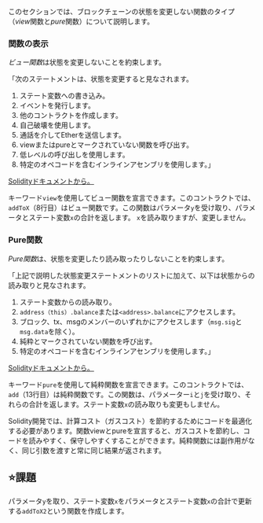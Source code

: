 このセクションでは、ブロックチェーンの状態を変更しない関数のタイプ（*view*関数と*pure*関数）について説明します。

### 関数の表示
*ビュー関数*は状態を変更しないことを約束します。

「次のステートメントは、状態を変更すると見なされます。
1. ステート変数への書き込み。
2. イベントを発行します。
3. 他のコントラクトを作成します。
4. 自己破壊を使用します。
5. 通話を介してEtherを送信します。
6. viewまたはpureとマークされていない関数を呼び出す。
7. 低レベルの呼び出しを使用します。
8. 特定のオペコードを含むインラインアセンブリを使用します。」

<a href = "https://docs.soliditylang.org/en/latest/contracts.html#view-functions" target ="_blank">Solidityドキュメントから。</a>

キーワード`view`を使用してビュー関数を宣言できます。このコントラクトでは、 `addToX`（8行目）はビュー関数です。この関数はパラメータ`y`を受け取り、パラメータとステート変数`x`の合計を返します。 `x`を読み取りますが、変更しません。

### Pure関数
*Pure関数*は、状態を変更したり読み取ったりしないことを約束します。

「上記で説明した状態変更ステートメントのリストに加えて、以下は状態からの読み取りと見なされます。
1. ステート変数からの読み取り。
2.  `address（this）.balance`または`<address>.balance`にアクセスします。
3. ブロック、tx、msgのメンバーのいずれかにアクセスします（`msg.sig`と`msg.data`を除く）。
4. 純粋とマークされていない関数を呼び出す。
5. 特定のオペコードを含むインラインアセンブリを使用します。」

<a href = "https://docs.soliditylang.org/en/latest/contracts.html#pure-functions" target ="_blank">Solidityドキュメントから。</a>

キーワード`pure`を使用して純粋関数を宣言できます。このコントラクトでは、 `add`（13行目）は純粋関数です。この関数は、パラメーター`i`と`j`を受け取り、それらの合計を返します。ステート変数`x`の読み取りも変更もしません。

Solidity開発では、計算コスト（ガスコスト）を節約するためにコードを最適化する必要があります。関数viewとpureを宣言すると、ガスコストを節約し、コードを読みやすく、保守しやすくすることができます。純粋関数には副作用がなく、同じ引数を渡すと常に同じ結果が返されます。


## ⭐️課題
パラメータ`y`を取り、ステート変数`x`をパラメータとステート変数`x`の合計で更新する`addToX2`という関数を作成します。